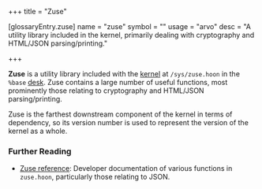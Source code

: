 +++
title = "Zuse"

[glossaryEntry.zuse]
name = "zuse"
symbol = ""
usage = "arvo"
desc = "A utility library included in the kernel, primarily dealing with cryptography and HTML/JSON parsing/printing."

+++

**Zuse** is a utility library included with the
[kernel](/reference/glossary/kernel) at `/sys/zuse.hoon` in the `%base`
[desk](/reference/glossary/zuse). Zuse contains a large number of useful
functions, most prominently those relating to cryptography and HTML/JSON
parsing/printing.

Zuse is the farthest downstream component of the kernel in terms of dependency,
so its version number is used to represent the version of the kernel as a whole.

### Further Reading

- [Zuse reference](/reference/hoon/zuse): Developer
  documentation of various functions in `zuse.hoon`, particularly those relating
  to JSON.
